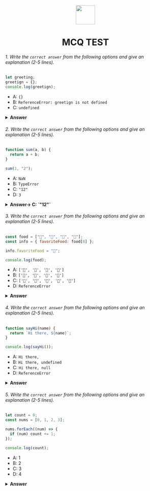 <div align="center">
  <img height="60" src="https://edurev.gumlet.io/AllImages/original/ApplicationImages/CourseImages/944e5d47-8c55-4a89-91e5-22ab5f2798fc_CI.png">
  <h1>MCQ TEST</h1>
</div>

###### 1. Write the `correct answer` from the following options and give an explanation (2-5 lines).

```javascript
let greeting;
greetign = {};
console.log(greetign);
```

- A: `{}`
- B: `ReferenceError: greetign is not defined`
- C: `undefined`

<details><summary><b>Answer</b></summary>
<p>

#### Answer->  B: `ReferenceError: greetign is not defined`

<i>Explanation : In this case 'greeting' is declared but it's value is not assigned . And  'greetign' = {} which is not define but value is an empty object.So , console.log(greetign) -> will gave a reference error (greetign is not defined)</i>

</p>
</details>

###### 2. Write the `correct answer` from the following options and give an explanation (2-5 lines).

```javascript
function sum(a, b) {
  return a + b;
}

sum(1, "2");
```

- A: `NaN`
- B: `TypeError`
- C: `"12"`
- D: `3`

<details><summary><b>Answer-> C: `"12"`</b></summary>
<p>

#### Answer: ?

<i>Explanation : In the sum function, the parameters a and b are expected to be numbers but in the function call sum(1, "2"),first argument 1 is number and the second argument "2" is a string.So,in this case as,the + operator is used, it will concatenate them.</i>

</p>
</details>

###### 3. Write the `correct answer` from the following options and give an explanation (2-5 lines).

```javascript
const food = ["🍕", "🍫", "🥑", "🍔"];
const info = { favoriteFood: food[0] };

info.favoriteFood = "🍝";

console.log(food);
```

- A: `['🍕', '🍫', '🥑', '🍔']`
- B: `['🍝', '🍫', '🥑', '🍔']`
- C: `['🍝', '🍕', '🍫', '🥑', '🍔']`
- D: `ReferenceError`

<details><summary><b>Answer</b></summary>
<p>

#### Answer-> A: ['🍕', '🍫', '🥑', '🍔']

<i>Explanation :The info.favoriteFood variable is initially set to the first item in the food array, which is "🍕". However, later in the code, the value of info.favoriteFood is changed to "🍝", but this change doesn't affect the original food array.</i>

</p>
</details>

###### 4. Write the `correct answer` from the following options and give an explanation (2-5 lines).

```javascript
function sayHi(name) {
  return `Hi there, ${name}`;
}

console.log(sayHi());
```

- A: `Hi there,`
- B: `Hi there, undefined`
- C: `Hi there, null`
- D: `ReferenceError`

<details><summary><b>Answer</b></summary>
<p>

#### Answer-> B: `Hi there, undefined`

<i>Explanation : After sayHi() is called without passing any arguments, then inside the sayHi function, the name parameter is undefined.So, The function returns a string using template literals: "Hi there, undefined".</i>

</p>
</details>

###### 5. Write the `correct answer` from the following options and give an explanation (2-5 lines).

```javascript
let count = 0;
const nums = [0, 1, 2, 3];

nums.forEach((num) => {
  if (num) count += 1;
});

console.log(count);
```

- A: 1
- B: 2
- C: 3
- D: 4

<details><summary><b>Answer</b></summary>
<p>

#### Answer->  C: 3

<i>Explanation : nums.forEach methods iterate over each element in the 'nums' array.If there is a truthy value in the 'nums' array , then the element will be counted.Here first time,
0 is falsy, so there will be no count .Then,
1 is truthy, so count becomes 1. Then,
2 is truthy, so count becomes 2. Finally,
3 is truthy, so count becomes 3.</i>

</p>
</details>
